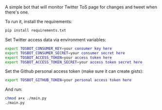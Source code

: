 A simple bot that will monitor Twitter ToS page for changes and tweet when there's one.

To run it, install the requirements:

```sh
pip install requirements.txt
```

Set Twitter access data via environment variables:

```sh
export TOSBOT_CONSUMER_KEY=your consumer key here
export TOSBOT_CONSUMER_SECRET=your consumer secret here
export TOSBOT_ACCESS_TOKEN=your access token here
export TOSBOT_ACCESS_TOKEN_SECRET=your access token secret here
```

Set the Github personal access token (make sure it can create gists):

```sh
export TOSBOT_GITHUB_TOKEN=your personal access token here
```

And run:

```sh
chmod a+x ./main.py
./main.py
```